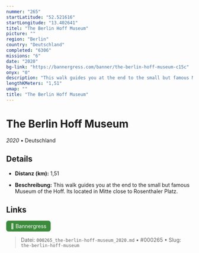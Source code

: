 ```yaml
---
nummer: "265"
startLatitude: "52.521616"
startLongitude: "13.402641"
titel: "The Berlin Hoff Museum"
picture: ""
region: "Berlin"
country: "Deutschland"
completed: "6306"
missions: "6"
date: "2020"
bg-link: "https://bannergress.com/banner/the-berlin-hoff-museum-c15c"
onyx: "0"
description: "This walk guides you at the end to the small but famous Museum of the Hoff. Its located in Mitte close to Rosenthaler Platz."
lengthKMeters: "1,51"
umap: ""
title: "The Berlin Hoff Museum"
---
```

# The Berlin Hoff Museum

*2020* • Deutschland



## Details
- **Distanz (km):** 1,51



- **Beschreibung:** This walk guides you at the end to the small but famous Museum of the Hoff. Its located in Mitte close to Rosenthaler Platz.


## Links
<div style="margin-top: 0.5em;">
<a href="https://bannergress.com/banner/the-berlin-hoff-museum-c15c" target="_blank" style="display:inline-block;margin-right:8px;padding:6px 12px;background-color:#3c8b3c;color:white;text-decoration:none;border-radius:6px;">🔗 Bannergress</a>

</div>


> Datei: `000265_the-berlin-hoff-museum_2020.md` • #000265 • Slug: `the-berlin-hoff-museum`
